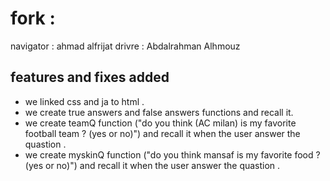 # fork :
navigator : ahmad alfrijat 
drivre : Abdalrahman Alhmouz
## features and fixes added 
- we linked css and ja to html .
- we create true answers and false answers functions and recall it.
- we create teamQ function ("do you think (AC milan) is my favorite football team ? (yes or no)") and recall it when the user answer the quastion .
- we create myskinQ function ("do you think mansaf is my favorite food ? (yes or no)") and recall it when the user answer the quastion .